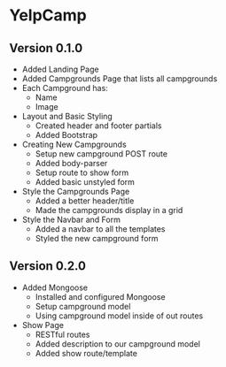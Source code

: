 # YelpCamp

## Version 0.1.0

* Added Landing Page
* Added Campgrounds Page that lists all campgrounds
* Each Campground has:
  * Name
  * Image
* Layout and Basic Styling
  * Created header and footer partials
  * Added Bootstrap
* Creating New Campgrounds
  * Setup new campground POST route
  * Added body-parser
  * Setup route to show form
  * Added basic unstyled form
* Style the Campgrounds Page
  * Added a better header/title
  * Made the campgrounds display in a grid
* Style the Navbar and Form
  * Added a navbar to all the templates
  * Styled the new campground form

  
## Version 0.2.0

* Added Mongoose
  * Installed and configured Mongoose
  * Setup campground model
  * Using campground model inside of out routes
* Show Page
  * RESTful routes
  * Added description to our campground model
  * Added show route/template